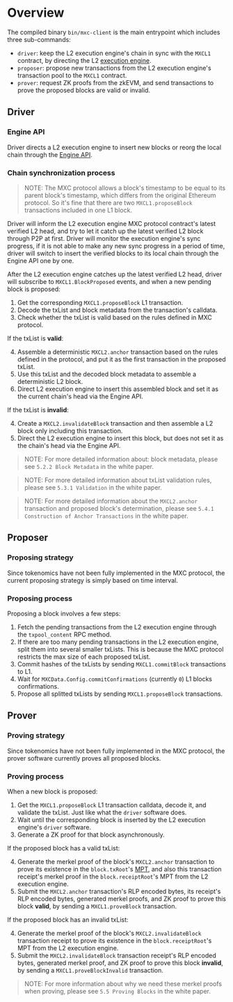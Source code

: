 # Overview

The compiled binary `bin/mxc-client` is the main entrypoint which includes three sub-commands:

- `driver`: keep the L2 execution engine's chain in sync with the `MXCL1` contract, by directing the L2 [execution engine](https://ethereum.org/en/glossary/#execution-client).
- `proposer`: propose new transactions from the L2 execution engine's transaction pool to the `MXCL1` contract.
- `prover`: request ZK proofs from the zkEVM, and send transactions to prove the proposed blocks are valid or invalid.

## Driver

### Engine API

Driver directs a L2 execution engine to insert new blocks or reorg the local chain through the [Engine API](https://github.com/ethereum/execution-apis/blob/main/src/engine/specification.md).

### Chain synchronization process

> NOTE: The MXC protocol allows a block's timestamp to be equal to its parent block's timestamp, which differs from the original Ethereum protocol. So it's fine that there are two `MXCL1.proposeBlock` transactions included in one L1 block.

Driver will inform the L2 execution engine MXC protocol contract's latest verified L2 head, and try to let it catch up the latest verified L2 block through P2P at first. Driver will monitor the execution engine's sync progress, if it is not able to make any new sync progress in a period of time, driver will switch to insert the verified blocks to its local chain through the Engine API one by one.

After the L2 execution engine catches up the latest verified L2 head, driver will subscribe to `MXCL1.BlockProposed` events, and when a new pending block is proposed:

1. Get the corresponding `MXCL1.proposeBlock` L1 transaction.
2. Decode the txList and block metadata from the transaction's calldata.
3. Check whether the txList is valid based on the rules defined in MXC protocol.

If the txList is **valid**:

4. Assemble a deterministic `MXCL2.anchor` transaction based on the rules defined in the protocol, and put it as the first transaction in the proposed txList.
5. Use this txList and the decoded block metadata to assemble a deterministic L2 block.
6. Direct L2 execution engine to insert this assembled block and set it as the current chain's head via the Engine API.

If the txList is **invalid**:

4. Create a `MXCL2.invalidateBlock` transaction and then assemble a L2 block only including this transaction.
5. Direct the L2 execution engine to insert this block, but does not set it as the chain's head via the Engine API.

> NOTE: For more detailed information about: block metadata, please see `5.2.2 Block Metadata` in the white paper.

> NOTE: For more detailed information about txList validation rules, please see `5.3.1 Validation` in the white paper.

> NOTE: For more detailed information about the `MXCL2.anchor` transaction and proposed block's determination, please see `5.4.1 Construction of Anchor Transactions` in the white paper.

## Proposer

### Proposing strategy

Since tokenomics have not been fully implemented in the MXC protocol, the current proposing strategy is simply based on time interval.

### Proposing process

Proposing a block involves a few steps:

1. Fetch the pending transactions from the L2 execution engine through the `txpool_content` RPC method.
2. If there are too many pending transactions in the L2 execution engine, split them into several smaller txLists. This is because the MXC protocol restricts the max size of each proposed txList.
3. Commit hashes of the txLists by sending `MXCL1.commitBlock` transactions to L1.
4. Wait for `MXCData.Config.commitConfirmations` (currently `0`) L1 blocks confirmations.
5. Propose all splitted txLists by sending `MXCL1.proposeBlock` transactions.

## Prover

### Proving strategy

Since tokenomics have not been fully implemented in the MXC protocol, the prover software currently proves all proposed blocks.

### Proving process

When a new block is proposed:

1. Get the `MXCL1.proposeBlock` L1 transaction calldata, decode it, and validate the txList. Just like what the `driver` software does.
2. Wait until the corresponding block is inserted by the L2 execution engine's `driver` software.
3. Generate a ZK proof for that block asynchronously.

If the proposed block has a valid txList:

4. Generate the merkel proof of the block's `MXCL2.anchor` transaction to prove its existence in the `block.txRoot`'s [MPT](https://ethereum.org/en/developers/docs/data-structures-and-encoding/patricia-merkle-trie/), and also this transaction receipt's merkel proof in the `block.receiptRoot`'s MPT from the L2 execution engine.
5. Submit the `MXCL2.anchor` transaction's RLP encoded bytes, its receipt's RLP encoded bytes, generated merkel proofs, and ZK proof to prove this block **valid**, by sending a `MXCL1.proveBlock` transaction.

If the proposed block has an invalid txList:

4. Generate the merkel proof of the block's `MXCL2.invalidateBlock` transaction receipt to prove its existence in the `block.receiptRoot`'s MPT from the L2 execution engine.
5. Submit the `MXCL2.invalidateBlock` transaction receipt's RLP encoded bytes, generated merkel proof, and ZK proof to prove this block **invalid**, by sending a `MXCL1.proveBlockInvalid` transaction.

> NOTE: For more information about why we need these merkel proofs when proving, please see `5.5 Proving Blocks` in the white paper.
